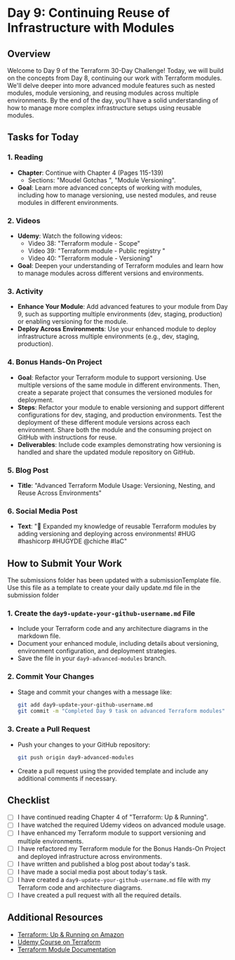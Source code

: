 # Day 9: Continuing Reuse of Infrastructure with Modules

## Overview

Welcome to Day 9 of the Terraform 30-Day Challenge! Today, we will build on the concepts from Day 8, continuing our work with Terraform modules. We'll delve deeper into more advanced module features such as nested modules, module versioning, and reusing modules across multiple environments. By the end of the day, you’ll have a solid understanding of how to manage more complex infrastructure setups using reusable modules.

## Tasks for Today

### 1. **Reading**
   - **Chapter**: Continue with Chapter 4 (Pages 115-139)
     - Sections: "Moudel Gotchas ", "Module Versioning".
   - **Goal**: Learn more advanced concepts of working with modules, including how to manage versioning, use nested modules, and reuse modules in different environments.

### 2. **Videos**
   - **Udemy**: Watch the following videos:
     - Video 38: "Terraform module - Scope"
     - Video 39: "Terraform module -  Public registry "
     - Video 40: "Terraform module - Versioning"
   - **Goal**: Deepen your understanding of Terraform modules and learn how to manage modules across different versions and environments.

### 3. **Activity**
   - **Enhance Your Module**: Add advanced features to your module from Day 9, such as supporting multiple environments (dev, staging, production) or enabling versioning for the module.
   - **Deploy Across Environments**: Use your enhanced module to deploy infrastructure across multiple environments (e.g., dev, staging, production).

### 4. **Bonus Hands-On Project**
   - **Goal**: Refactor your Terraform module to support versioning. Use multiple versions of the same module in different environments. Then, create a separate project that consumes the versioned modules for deployment.
   - **Steps**: Refactor your module to enable versioning and support different configurations for dev, staging, and production environments. Test the deployment of these different module versions across each environment. Share both the module and the consuming project on GitHub with instructions for reuse.
   - **Deliverables**: Include code examples demonstrating how versioning is handled and share the updated module repository on GitHub.

### 5. **Blog Post**
   - **Title**: "Advanced Terraform Module Usage: Versioning, Nesting, and Reuse Across Environments"

### 6. **Social Media Post**
   - **Text**: "🔄 Expanded my knowledge of reusable Terraform modules by adding versioning and deploying across environments! #HUG #hashicorp #HUGYDE @chiche #IaC"

## How to Submit Your Work
The submissions folder has been updated with a submissionTemplate file. Use this file as a template to create your daily update.md file in the submission folder 

### 1. **Create the `day9-update-your-github-username.md` File**
   - Include your Terraform code and any architecture diagrams in the markdown file.
   - Document your enhanced module, including details about versioning, environment configuration, and deployment strategies.
   - Save the file in your `day9-advanced-modules` branch.

### 2. **Commit Your Changes**
   - Stage and commit your changes with a message like:
     ```bash
     git add day9-update-your-github-username.md
     git commit -m "Completed Day 9 task on advanced Terraform modules"
     ```

### 3. **Create a Pull Request**
   - Push your changes to your GitHub repository:
     ```bash
     git push origin day9-advanced-modules
     ```
   - Create a pull request using the provided template and include any additional comments if necessary.

## Checklist

- [ ] I have continued reading Chapter 4 of "Terraform: Up & Running".
- [ ] I have watched the required Udemy videos on advanced module usage.
- [ ] I have enhanced my Terraform module to support versioning and multiple environments.
- [ ] I have refactored my Terraform module for the Bonus Hands-On Project and deployed infrastructure across environments.
- [ ] I have written and published a blog post about today's task.
- [ ] I have made a social media post about today's task.
- [ ] I have created a `day9-update-your-github-username.md` file with my Terraform code and architecture diagrams.
- [ ] I have created a pull request with all the required details.

## Additional Resources

- [Terraform: Up & Running on Amazon](https://www.amazon.com/Terraform-Running-Infrastructure-Configuration-Management/dp/1492046906)
- [Udemy Course on Terraform](https://www.udemy.com/course/terraform/)
- [Terraform Module Documentation](https://www.terraform.io/docs/language/modules/index.html)
